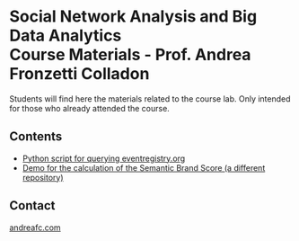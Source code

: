 # Social Network Analysis and Big Data Analytics<br/>Course Materials - Prof. Andrea Fronzetti Colladon
Students will find here the materials related to the course lab. Only intended for those who already attended the course.

## Contents
- [Python script for querying eventregistry.org](python-eventregistry/EventRegistryAPI.ipynb)
- [Demo for the calculation of the Semantic Brand Score (a different repository)](https://github.com/iandreafc/semanticbrandscore-demo)

## Contact
[andreafc.com](https://andreafc.com)
